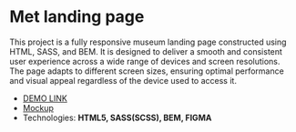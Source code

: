 # Met landing page
This project is a fully responsive museum landing page constructed using HTML, SASS, and BEM.
It is designed to deliver a smooth and consistent user experience across a wide range of devices and screen resolutions.
The page adapts to different screen sizes, ensuring optimal performance and visual appeal regardless of the device used to access it.

- [DEMO LINK](https://<your_account>.github.io/<repo_name>/)
- [Mockup](https://www.figma.com/file/lSR1m42L9YwzQwzzxKwHpw/THE-MET?type=design&node-id=8590-29&t=E5toP8IBBFJPQtlL-0)
- Technologies: **HTML5, SASS(SCSS), BEM, FIGMA**
